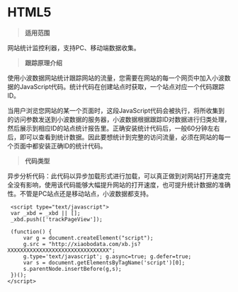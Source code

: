 # HTML5

> **适用范围**

网站统计监控利器，支持PC、移动端数据收集。

> **跟踪原理介绍**

使用小波数据网站统计跟踪网站的流量，您需要在网站的每一个网页中加入小波数据的JavaScript代码。统计代码在创建站点时获取，一个站点对应一个代码跟踪ID。

当用户浏览您网站的某一个页面时，这段JavaScript代码会被执行，将所收集到的访问参数发送到小波数据的服务器，小波数据根据跟踪ID对数据进行归类处理，然后展示到相应ID的站点统计报告里。正确安装统计代码后，一般60分钟左右后，即可以查看到统计数据。因此要想统计到完整的访问流量，必须在网站的每一个页面中都安装正确ID的统计代码。

> **代码类型**

异步分析代码：此代码以异步加载形式进行加载，可以真正做到对网站打开速度完全没有影响，使用该代码能够大幅提升网站的打开速度，也可提升统计数据的准确性。不管是PC站点还是移动站点，小波数据都支持。

```
 <script type="text/javascript">
 var _xbd = _xbd || [];
 _xbd.push(['trackPageView']);

 (function() {
     var g = document.createElement("script");
     g.src = "http://xiaobodata.com/xb.js?XXXXXXXXXXXXXXXXXXXXXXXXXXXXXXXX";
     g.type='text/javascript'; g.async=true; g.defer=true;
     var s = document.getElementsByTagName('script')[0];
     s.parentNode.insertBefore(g,s);
 })(); 
</script>

```


